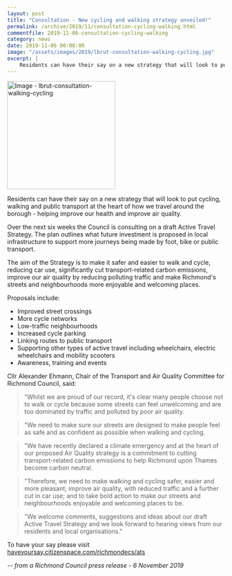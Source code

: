 ```yaml
---
layout: post
title: "Consultation - New cycling and walking strategy unveiled!"
permalink: /archive/2019/11/consultation-cycling-walking.html
commentfile: 2019-11-06-consultation-cycling-walking
category: news
date: 2019-11-06 00:00:00
image: "/assets/images/2019/lbrut-consultation-walking-cycling.jpg"
excerpt: |
    Residents can have their say on a new strategy that will look to put cycling, walking and public transport at the heart of how we travel around the borough - helping improve our health and improve air quality.
---
```

<a href="/assets/images/2019/lbrut-consultation-walking-cycling.jpg" title="Click for a larger image"><img src="/assets/images/2019/lbrut-consultation-walking-cycling-thumb.jpg" width="250" alt="Image - lbrut-consultation-walking-cycling"  class="photo right"/></a>

Residents can have their say on a new strategy that will look to put cycling, walking and public transport at the heart of how we travel around the borough - helping improve our health and improve air quality.

Over the next six weeks the Council is consulting on a draft Active Travel Strategy. The plan outlines what future investment is proposed in local infrastructure to support more journeys being made by foot, bike or public transport.

The aim of the Strategy is to make it safer and easier to walk and cycle, reducing car use, significantly cut transport-related carbon emissions, improve our air quality by reducing polluting traffic and make Richmond's streets and neighbourhoods more enjoyable and welcoming places.

Proposals include:

- Improved street crossings
- More cycle networks
- Low-traffic neighbourhoods
- Increased cycle parking
- Linking routes to public transport
- Supporting other types of active travel including wheelchairs, electric wheelchairs and mobility scooters
- Awareness, training and events

Cllr Alexander Ehmann, Chair of the Transport and Air Quality Committee for Richmond Council, said:

> "Whilst we are proud of our record, it's clear many people choose not to walk or cycle because some streets can feel unwelcoming and are too dominated by traffic and polluted by poor air quality.

> "We need to make sure our streets are designed to make people feel as safe and as confident as possible when walking and cycling.

> "We have recently declared a climate emergency and at the heart of our proposed Air Quality strategy is a commitment to cutting transport-related carbon emissions to help Richmond upon Thames become carbon neutral.

> "Therefore, we need to make walking and cycling safer, easier and more pleasant; improve air quality, with reduced traffic and a further cut in car use; and to take bold action to make our streets and neighbourhoods enjoyable and welcoming places to be.

> "We welcome comments, suggestions and ideas about our draft Active Travel Strategy and we look forward to hearing views from our residents and local organisations."

To have your say please visit [haveyoursay.citizenspace.com/richmondecs/ats](https://haveyoursay.citizenspace.com/richmondecs/ats)



<cite>-- from a Richmond Council press release - 6 November 2019</cite>
